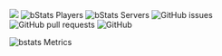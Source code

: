 ![](img/Level.png)
![bStats Players](https://img.shields.io/bstats/players/12429) ![bStats Servers](https://img.shields.io/bstats/servers/12429) ![GitHub issues](https://img.shields.io/github/issues/JaLuMu/SuperPenalties) ![GitHub pull requests](https://img.shields.io/github/issues-pr/JaLuMu/Superpenalties) ![GitHub](https://img.shields.io/github/license/JaLuMu/SuperPenalties)

![bstats Metrics](https://bstats.org/signatures/bungeecord/SuperPenalties.svg)